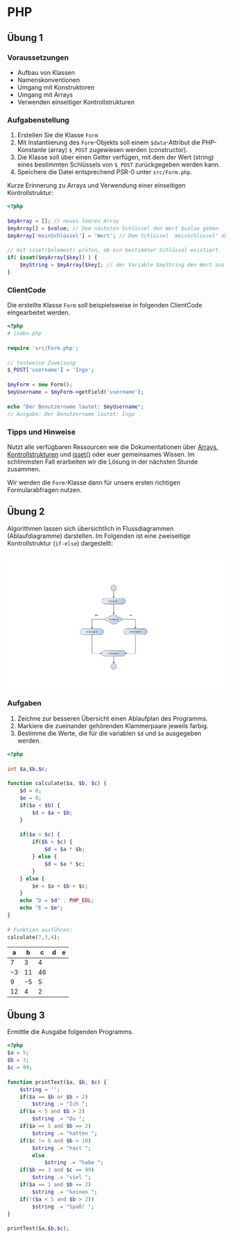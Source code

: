# PHP
## Übung 1

### Voraussetzungen

- Aufbau von Klassen 
- Namenskonventionen 
- Umgang mit Konstruktoren 
- Umgang mit Arrays 
- Verwenden einseitiger Kontrollstrukturen

### Aufgabenstellung

1. Erstellen Sie die Klasse ``Form``
2. Mit Instantiierung des ``Form``-Objekts soll einem `$data`-Attribut die PHP-Konstante (array) ``$_POST`` zugewiesen werden (constructor).
3. Die Klasse soll über einen Getter verfügen, mit dem der Wert (string) eines bestimmten Schlüssels von ``$_POST`` zurückgegeben werden kann.
4. Speichere die Datei entsprechend PSR-0 unter ``src/Form.php``.

Kurze Erinnerung zu Arrays und Verwendung einer einseitigen Kontrollstruktur:
````php
<?php

$myArray = []; // neues leeres Array
$myArray[] = $value; // Dem nächsten Schlüssel den Wert $value geben
$myArray['meinSchlüssel'] = 'Wert'; // Dem Schlüssel 'meinSchlüssel' den Wert 'Wert' zuweisen

// mit isset($element) prüfen, ob ein bestimmter Schlüssel existiert.
if( isset($myArray[$key]) ) {
    $myString = $myArray[$key]; // der Variable $myString den Wert aus dem Array zuweisen
}
````


### ClientCode

Die erstellte Klasse ``Form`` soll beispielsweise in folgenden ClientCode eingearbeitet werden.

````php
<?php
# index.php

require 'src/Form.php';

// testweise Zuweisung
$_POST['username'] = 'Ingo';

$myForm = new Form();
$myUsername = $myForm->getField('username');

echo "Der Benutzername lautet: $myUsername";
// Ausgabe: Der Benutzername lautet: Ingo
````

### Tipps und Hinweise

Nutzt alle verfügbaren Ressourcen wie die Dokumentationen über
[Arrays](https://www.php.net/manual/de/language.types.array.php),
[Kontrollstrukturen](https://www.php.net/manual/de/control-structures.if.php) und
[isset()](https://www.php.net/manual/de/function.isset.php)
oder euer gemeinsames Wissen. Im schlimmsten Fall erarbeiten wir die Lösung in der nächsten
Stunde zusammen.

Wir werden die ``Form``-Klasse dann für unsere ersten richtigen Formularabfragen nutzen.

## Übung 2

Algorithmen lassen sich übersichtlich in Flussdiagrammen (Ablaufdiagramme) darstellen.
Im Folgenden ist eine zweiseitige Kontrollstruktur (``if-else``) dargestellt:

![Flowchart](/docs/img/flowchart_01.png)

### Aufgaben

1. Zeichne zur besseren Übersicht einen Ablaufplan des Programms.
2. Markiere die zueinander gehörenden Klammerpaare jeweils farbig.
3. Bestimme die Werte, die für die variablen ``$d`` und ``$e`` ausgegeben werden.

````php
<?php

int $a,$b,$c;

function calculate($a, $b, $c) {
    $d = 0;
    $e = 0;    
    if($a < $b) {
        $d = $a + $b;
    }

    if($a > $c) {        
        if($b > $c) {
            $d = $a * $b;
        } else {
            $d = $a * $c;
        }        
    } else {
        $e = $a + $b + $c;
    }
    echo "D = $d" . PHP_EOL;
    echo "E = $e";
}

# Funktion ausführen:
calculate(7,3,4);
````

|a|b|c|d|e
| -------- | ------- | ------- | ------- | ------- |
|$7$|$3$|$4$| | |
|$-3$|$11$|$46$| | |
|$9$|$-5$|$5$| | |
|$12$|$4$|$2$| | |

## Übung 3

Ermittle die Ausgabe folgenden Programms.

````php
<?php
$a = 5;
$b = 3;
$c = 99;

function printText($a, $b, $c) {
    $string = '';
    if($a == $b or $b > 2)
        $string .= "Ich ";
    if($a < 5 and $b > 2)
        $string .= "Du ";
    if($a == 5 and $b == 2)
        $string .= "hatten ";
    if($c != 6 and $b > 10)
        $string .= "hast ";
        else
            $string .= "habe ";
    if($b == 3 and $c == 99)
        $string .= "viel ";
    if($a == 1 and $b == 2)
        $string .= "keinen ";
    if(!($a < 5 and $b > 2))
        $string .= "Spaß! ";
}

printText($a,$b,$c);
````